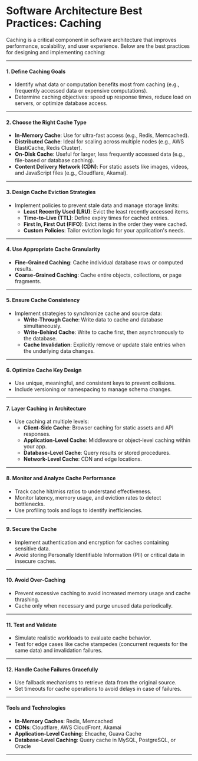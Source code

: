 # Software Architecture Best Practices: Caching

Caching is a critical component in software architecture that improves performance, scalability, and user experience. Below are the best practices for designing and implementing caching:

---

#### **1. Define Caching Goals**
- Identify what data or computation benefits most from caching (e.g., frequently accessed data or expensive computations).
- Determine caching objectives: speed up response times, reduce load on servers, or optimize database access.

---

#### **2. Choose the Right Cache Type**
- **In-Memory Cache**: Use for ultra-fast access (e.g., Redis, Memcached).
- **Distributed Cache**: Ideal for scaling across multiple nodes (e.g., AWS ElastiCache, Redis Cluster).
- **On-Disk Cache**: Useful for larger, less frequently accessed data (e.g., file-based or database caching).
- **Content Delivery Network (CDN)**: For static assets like images, videos, and JavaScript files (e.g., Cloudflare, Akamai).

---

#### **3. Design Cache Eviction Strategies**
- Implement policies to prevent stale data and manage storage limits:
  - **Least Recently Used (LRU)**: Evict the least recently accessed items.
  - **Time-to-Live (TTL)**: Define expiry times for cached entries.
  - **First In, First Out (FIFO)**: Evict items in the order they were cached.
  - **Custom Policies**: Tailor eviction logic for your application's needs.

---

#### **4. Use Appropriate Cache Granularity**
- **Fine-Grained Caching**: Cache individual database rows or computed results.
- **Coarse-Grained Caching**: Cache entire objects, collections, or page fragments.

---

#### **5. Ensure Cache Consistency**
- Implement strategies to synchronize cache and source data:
  - **Write-Through Cache**: Write data to cache and database simultaneously.
  - **Write-Behind Cache**: Write to cache first, then asynchronously to the database.
  - **Cache Invalidation**: Explicitly remove or update stale entries when the underlying data changes.

---

#### **6. Optimize Cache Key Design**
- Use unique, meaningful, and consistent keys to prevent collisions.
- Include versioning or namespacing to manage schema changes.

---

#### **7. Layer Caching in Architecture**
- Use caching at multiple levels:
  - **Client-Side Cache**: Browser caching for static assets and API responses.
  - **Application-Level Cache**: Middleware or object-level caching within your app.
  - **Database-Level Cache**: Query results or stored procedures.
  - **Network-Level Cache**: CDN and edge locations.

---

#### **8. Monitor and Analyze Cache Performance**
- Track cache hit/miss ratios to understand effectiveness.
- Monitor latency, memory usage, and eviction rates to detect bottlenecks.
- Use profiling tools and logs to identify inefficiencies.

---

#### **9. Secure the Cache**
- Implement authentication and encryption for caches containing sensitive data.
- Avoid storing Personally Identifiable Information (PII) or critical data in insecure caches.

---

#### **10. Avoid Over-Caching**
- Prevent excessive caching to avoid increased memory usage and cache thrashing.
- Cache only when necessary and purge unused data periodically.

---

#### **11. Test and Validate**
- Simulate realistic workloads to evaluate cache behavior.
- Test for edge cases like cache stampedes (concurrent requests for the same data) and invalidation failures.

---

#### **12. Handle Cache Failures Gracefully**
- Use fallback mechanisms to retrieve data from the original source.
- Set timeouts for cache operations to avoid delays in case of failures.

---

#### **Tools and Technologies**
- **In-Memory Caches**: Redis, Memcached
- **CDNs**: Cloudflare, AWS CloudFront, Akamai
- **Application-Level Caching**: Ehcache, Guava Cache
- **Database-Level Caching**: Query cache in MySQL, PostgreSQL, or Oracle

---